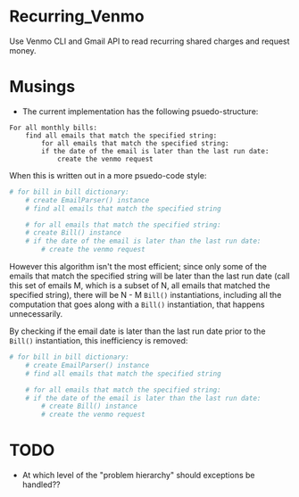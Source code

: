 # Recurring\_Venmo

Use Venmo CLI and Gmail API to read recurring shared charges and request money.

# Musings

* The current implementation has the following psuedo-structure:

```
For all monthly bills:
    find all emails that match the specified string:
        for all emails that match the specified string:
	    if the date of the email is later than the last run date:
	        create the venmo request
```

When this is written out in a more psuedo-code style:

```python
# for bill in bill dictionary:
    # create EmailParser() instance
    # find all emails that match the specified string 

    # for all emails that match the specified string:
	# create Bill() instance
	# if the date of the email is later than the last run date:
	    # create the venmo request
```

However this algorithm isn't the most efficient; since only some of the
emails that match the specified string will be later than the last run date
(call this set of emails M, which is a subset of N, all emails that matched
the specified string), there will be N - M `Bill()` instantiations, including
all the computation that goes along with a `Bill()` instantiation, that happens
unnecessarily.

By checking if the email date is later than the last run date prior to the `Bill()`
instantiation, this inefficiency is removed:

```python
# for bill in bill dictionary:
    # create EmailParser() instance
    # find all emails that match the specified string 

    # for all emails that match the specified string:
    # if the date of the email is later than the last run date:
        # create Bill() instance
        # create the venmo request
```

# TODO

* At which level of the "problem hierarchy" should exceptions be handled??
